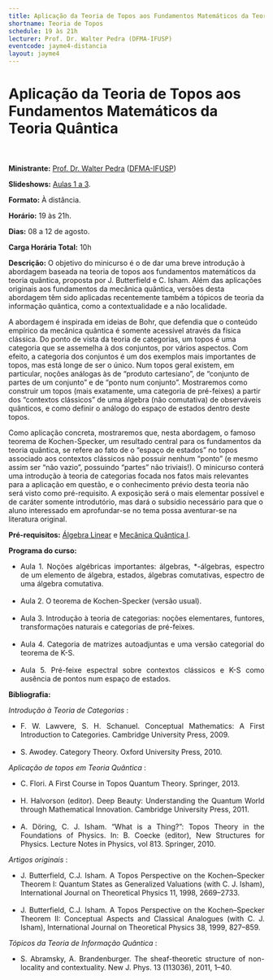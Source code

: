 ```yaml
---
title: Aplicação da Teoria de Topos aos Fundamentos Matemáticos da Teoria Quântica
shortname: Teoria de Topos
schedule: 19 às 21h
lecturer: Prof. Dr. Walter Pedra (DFMA-IFUSP)
eventcode: jayme4-distancia
layout: jayme4
---
```


# Aplicação da Teoria de Topos aos Fundamentos Matemáticos da Teoria Quântica <br><br>

**Ministrante:** [Prof. Dr. Walter Pedra](http://lattes.cnpq.br/1498618533380124) ([DFMA-IFUSP](http://portal.if.usp.br/fma/pt-br/in%C3%ADcio-departamento-de-f%C3%ADsica-matem%C3%A1tica))

**Slideshows:** [Aulas 1 a 3](https://lambdadps.github.io/jayme/2022/pdf/ToposMQ.pdf).

**Formato:** À distância.

**Horário:** 19 às 21h.

**Dias:** 08 a 12 de agosto.

**Carga Horária Total:** 10h

**Descrição:** O objetivo do minicurso é o de dar uma breve introdução à abordagem baseada na teoria de topos aos fundamentos matemáticos da teoria quântica, proposta por J. Butterfield e C. Isham. Além das aplicações originais aos fundamentos da mecânica quântica, versões desta abordagem têm sido aplicadas recentemente também a tópicos de teoria da informação quântica, como a contextualidade e a não localidade. 

 A abordagem é inspirada em ideias de Bohr, que defendia que o conteúdo empírico da mecânica quântica é somente acessível através da física clássica. Do ponto de vista da teoria de categorias, um topos é uma categoria que se assemelha à dos conjuntos, por vários aspectos. Com efeito, a  categoria dos conjuntos é um dos exemplos mais importantes de topos, mas está longe de ser o único. Num topos geral existem, em particular, noções análogas às de “produto cartesiano”, de “conjunto de partes de um conjunto” e de “ponto num conjunto”. Mostraremos como construir um topos (mais exatamente, uma categoria de pré-feixes) a partir dos “contextos clássicos” de uma álgebra (não comutativa) de observáveis quânticos, e como definir o análogo do espaço de estados dentro deste topos. 

 Como aplicação concreta, mostraremos que, nesta abordagem, o famoso teorema de Kochen-Specker, um resultado central para os fundamentos da teoria quântica, se refere ao fato de o “espaço de estados” no topos associado aos contextos clássicos não possuir nenhum “ponto” (e mesmo assim ser “não vazio”, possuindo “partes” não triviais!). O minicurso conterá uma introdução à teoria de categorias focada nos fatos mais relevantes para a aplicação em questão, e o conhecimento prévio desta teoria não será visto como pré-requisito. A exposição será o mais elementar possível e de caráter somente introdutório, mas dará o subsídio necessário para que o aluno interessado em aprofundar-se no tema possa aventurar-se na literatura original.

**Pré-requisitos:** [Álgebra Linear](https://uspdigital.usp.br/jupiterweb/obterDisciplina?nomdis=&sgldis=MAT0122) e [Mecânica Quântica I](https://uspdigital.usp.br/jupiterweb/obterDisciplina?nomdis=&sgldis=4302403).

**Programa do curso:**

<div style="text-align: justify">
 <ul>
  <li>Aula 1. Noções algébricas importantes: álgebras, *-álgebras, espectro de um elemento de álgebra, estados, álgebras comutativas, espectro de uma álgebra comutativa. </li> <br>
  <li>Aula 2. O teorema de Kochen-Specker (versão usual). </li> <br>
  <li>Aula 3. Introdução à teoria de categorias: noções elementares, funtores, transformações naturais e categorias de pré-feixes.</li> <br>
  <li>Aula 4. Categoria de matrizes autoadjuntas e uma versão categorial do teorema de K-S. </li> <br>
  <li>Aula 5. Pré-feixe espectral sobre contextos clássicos e K-S como ausência de pontos num espaço de estados. </li>
 </ul>
</div>

**Bibliografia:**

<i> Introdução à Teoria de Categorias </i>:

<div style="text-align: justify">
 <ul>
  <li>  F. W. Lawvere, S. H. Schanuel. Conceptual Mathematics: A First Introduction to Categories. Cambridge University Press, 2009. </li> <br>
   <li> S. Awodey. Category Theory. Oxford University Press, 2010.</li>
 </ul>
</div>

<i> Aplicação de topos em Teoria Quântica </i>:

<div style="text-align: justify">
 <ul>
  <li>  C. Flori. A First Course in Topos Quantum Theory. Springer, 2013. </li> <br>
   <li> H. Halvorson (editor). Deep Beauty: Understanding the Quantum World through Mathematical Innovation. Cambridge University Press, 2011.</li> <br>
  <li> A. Döring, C. J. Isham. “What is a Thing?”: Topos Theory in the Foundations of Physics. In: B. Coecke (editor), New Structures for Physics. Lecture Notes in Physics, vol 813. Springer, 2010. </li>
 </ul>
</div>

<i> Artigos originais </i>:

<div style="text-align: justify">
 <ul>
  <li> J. Butterfield, C.J. Isham. A Topos Perspective on the Kochen–Specker Theorem I: Quantum States as Generalized Valuations (with C. J. Isham), International Journal on Theoretical Physics 11, 1998, 2669–2733. </li> <br>
  <li>  J. Butterfield, C.J. Isham. A Topos Perspective on the Kochen–Specker Theorem II: Conceptual Aspects and Classical Analogues (with C. J. Isham), International Journal on Theoretical Physics 38, 1999, 827–859. </li>
 </ul>
</div>

<i> Tópicos da Teoria de Informação Quântica </i>:

<div style="text-align: justify">
 <ul>
  <li> S. Abramsky, A. Brandenburger. The sheaf-theoretic structure of non-locality and contextuality. New J. Phys. 13 (113036), 2011, 1–40. </li>
 </ul>
</div>



